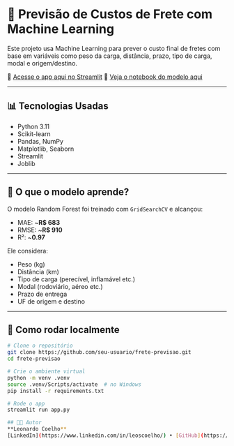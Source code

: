 # 🚛 Previsão de Custos de Frete com Machine Learning

Este projeto usa Machine Learning para prever o custo final de fretes com base em variáveis como peso da carga, distância, prazo, tipo de carga, modal e origem/destino.

🔗 [Acesse o app aqui no Streamlit](https://frete-previsao-fz2s5ocwoc97y6ggf2bm2m.streamlit.app)
📁 [Veja o notebook do modelo aqui](modelo.ipynb)

---

## 📊 Tecnologias Usadas

- Python 3.11
- Scikit-learn
- Pandas, NumPy
- Matplotlib, Seaborn
- Streamlit
- Joblib

---

## 🧠 O que o modelo aprende?

O modelo Random Forest foi treinado com `GridSearchCV` e alcançou:

- MAE: ~**R$ 683**
- RMSE: ~**R$ 910**
- R²: ~**0.97**

Ele considera:
- Peso (kg)
- Distância (km)
- Tipo de carga (perecível, inflamável etc.)
- Modal (rodoviário, aéreo etc.)
- Prazo de entrega
- UF de origem e destino

---

## 🚀 Como rodar localmente

```bash
# Clone o repositório
git clone https://github.com/seu-usuario/frete-previsao.git
cd frete-previsao

# Crie o ambiente virtual
python -m venv .venv
source .venv/Scripts/activate  # no Windows
pip install -r requirements.txt

# Rode o app
streamlit run app.py

## 👨‍💻 Autor
**Leonardo Coelho**  
[LinkedIn](https://www.linkedin.com/in/leoscoelho/) • [GitHub](https://github.com/LeonardCoelho)